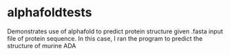 # alphafoldtests

Demonstrates use of alphafold to predict protein structure given .fasta input file of protein sequence. In this case, I ran the program to predict the structure of murine ADA 
